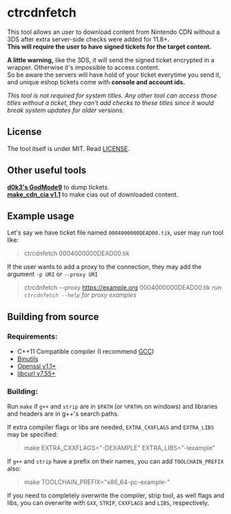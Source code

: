 ctrcdnfetch
===========

This tool allows an user to download content from Nintendo CDN without a 3DS after extra server-side checks were added for 11.8+.\
**This will require the user to have signed tickets for the target content.**

**A little warning,** like the 3DS, it will send the signed ticket encrypted in a wrapper. Otherwise it's impossible to access content.\
So be aware the servers will have hold of your ticket everytime you send it, and unique eshop tickets come with **console and account ids.**

*This tool is not required for system titles. Any other tool can access those titles without a ticket, they can't add checks to these titles since it would break system updates for older versions.*

License
-------

The tool itself is under MIT. Read [LICENSE](LICENSE).

Other useful tools
------------------

[**d0k3's GodMode9**](https://github.com/d0k3/GodMode9) to dump tickets.\
[**make_cdn_cia v1.1**](https://github.com/llakssz/make_cdn_cia) to make cias out of downloaded content.

Example usage
-------------

Let's say we have ticket file named `0004000000DEAD00.tik`, user may run tool like:
>ctrcdnfetch 0004000000DEAD00.tik

If the user wants to add a proxy to the connection, they may add the argument `-p URI` or `--proxy URI`
>ctrcdnfetch --proxy https://example.org 0004000000DEAD00.tik
*run `ctrcdnfetch --help` for proxy examples*

Building from source
--------------------

### Requirements:

+ C++11 Compatible compiler (I recommend [GCC](https://www.gnu.org/software/gcc))
+ [Binutils](https://www.gnu.org/software/binutils)
+ [Openssl v1.1+](https://www.openssl.org)
+ [libcurl v7.55+](https://curl.haxx.se)

### Building:

Run `make` if `g++` and `strip` are in `$PATH` (or `%PATH%` on windows) and libraries and headers are in g++'s search paths.

If extra compiler flags or libs are needed, `EXTRA_CXXFLAGS` and `EXTRA_LIBS` may be specified:
>make EXTRA_CXXFLAGS="-DEXAMPLE" EXTRA_LIBS="-lexample"

If `g++` and `strip` have a prefix on their names, you can add `TOOLCHAIN_PREFIX` also:
>make TOOLCHAIN_PREFIX="x86_64-pc-example-"

If you need to completely overwrite the compiler, strip tool, as well flags and libs, you can overwrite with `GXX`, `STRIP`, `CXXFLAGS` and `LIBS`, respectively.
